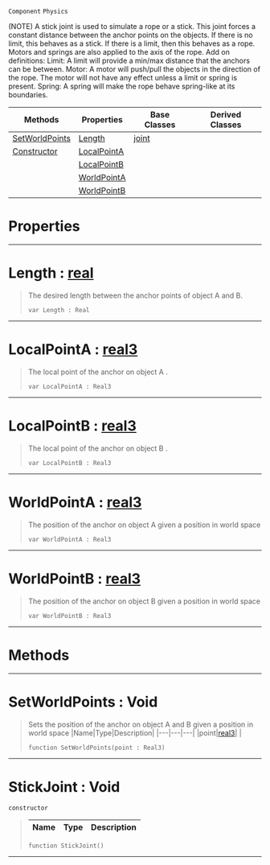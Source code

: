  `Component` `Physics`



(NOTE) A stick joint is used to simulate a rope or a stick. This joint forces a constant distance between the anchor points on the objects. If there is no limit, this behaves as a stick. If there is a limit, then this behaves as a rope. Motors and springs are also applied to the axis of the rope. Add on definitions: Limit: A limit will provide a min/max distance that the anchors can be between. Motor: A motor will push/pull the objects in the direction of the rope. The motor will not have any effect unless a limit or spring is present. Spring: A spring will make the rope behave spring-like at its boundaries.

|Methods|Properties|Base Classes|Derived Classes|
|---|---|---|---|
|[ SetWorldPoints](https://github.com/ZilchEngine/ZilchDocs/blob/master/code_reference/class_reference/stickjoint.markdown#setworldpoints-void)|[ Length](https://github.com/ZilchEngine/ZilchDocs/blob/master/code_reference/class_reference/stickjoint.markdown#length-zero-engine-docum)|[joint](https://github.com/ZilchEngine/ZilchDocs/blob/master/code_reference/class_reference/joint.markdown)| |
|[ Constructor](https://github.com/ZilchEngine/ZilchDocs/blob/master/code_reference/class_reference/stickjoint.markdown#stickjoint-void)|[ LocalPointA](https://github.com/ZilchEngine/ZilchDocs/blob/master/code_reference/class_reference/stickjoint.markdown#localpointa-zero-engine)| | |
| |[ LocalPointB](https://github.com/ZilchEngine/ZilchDocs/blob/master/code_reference/class_reference/stickjoint.markdown#localpointb-zero-engine)| | |
| |[ WorldPointA](https://github.com/ZilchEngine/ZilchDocs/blob/master/code_reference/class_reference/stickjoint.markdown#worldpointa-zero-engine)| | |
| |[ WorldPointB](https://github.com/ZilchEngine/ZilchDocs/blob/master/code_reference/class_reference/stickjoint.markdown#worldpointb-zero-engine)| | |


 #  Properties


---  
 #  Length : [real](https://github.com/ZilchEngine/ZilchDocs/blob/master/code_reference/nada_base_types/real.markdown)

> The desired length between the anchor points of object A and B.
> ``` lang=cpp, name=Nada
> var Length : Real


---  
 #  LocalPointA : [real3](https://github.com/ZilchEngine/ZilchDocs/blob/master/code_reference/nada_base_types/real3.markdown)

> The local point of the anchor on object A . 
> ``` lang=cpp, name=Nada
> var LocalPointA : Real3


---  
 #  LocalPointB : [real3](https://github.com/ZilchEngine/ZilchDocs/blob/master/code_reference/nada_base_types/real3.markdown)

> The local point of the anchor on object B . 
> ``` lang=cpp, name=Nada
> var LocalPointB : Real3


---  
 #  WorldPointA : [real3](https://github.com/ZilchEngine/ZilchDocs/blob/master/code_reference/nada_base_types/real3.markdown)

> The position of the anchor on object A given a position in world space 
> ``` lang=cpp, name=Nada
> var WorldPointA : Real3


---  
 #  WorldPointB : [real3](https://github.com/ZilchEngine/ZilchDocs/blob/master/code_reference/nada_base_types/real3.markdown)

> The position of the anchor on object B given a position in world space 
> ``` lang=cpp, name=Nada
> var WorldPointB : Real3


---  
 #  Methods


---  
 #  SetWorldPoints : Void

> Sets the position of the anchor on object A and B given a position in world space 
> |Name|Type|Description|
> |---|---|---|
> |point|[real3](https://github.com/ZilchEngine/ZilchDocs/blob/master/code_reference/nada_base_types/real3.markdown)| |
> ``` lang=cpp, name=Nada
> function SetWorldPoints(point : Real3)
> ``` 


---  
 #  StickJoint : Void

 `constructor`

> 
> |Name|Type|Description|
> |---|---|---|
> ``` lang=cpp, name=Nada
> function StickJoint()
> ``` 


---  
 

 